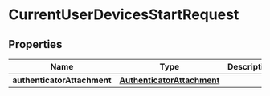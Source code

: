
# CurrentUserDevicesStartRequest

## Properties
Name | Type | Description | Notes
------------ | ------------- | ------------- | -------------
**authenticatorAttachment** | [**AuthenticatorAttachment**](AuthenticatorAttachment.md) |  |  [optional]



